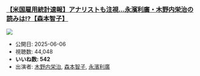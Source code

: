### [【米国雇用統計速報】アナリストも注視…永濱利廣・木野内栄治の読みは!?【森本智子】](https://www.youtube.com/watch?v=RZ3FHNX7cUQ)
[![](https://img.youtube.com/vi/RZ3FHNX7cUQ/sddefault.jpg)](https://www.youtube.com/watch?v=RZ3FHNX7cUQ)
-   公開日: 2025-06-06
-   視聴数: 44,048
-   **いいね数: 542**
-   出演者: [木野内栄治](/rehacq_fan/people/木野内栄治 "wikilink"), [森本智子](/rehacq_fan/people/森本智子 "wikilink"), [永濱利廣](/rehacq_fan/people/永濱利廣 "wikilink")
